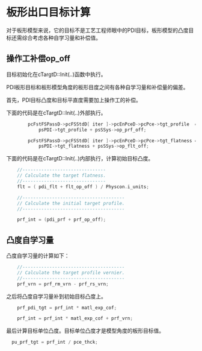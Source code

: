 # 板形出口目标计算

对于板形模型来说，它的目标不是工艺工程师眼中的PDI目标，板形模型的凸度目标还需综合考虑各种自学习量和补偿值。

## 操作工补偿op_off

目标初始化在cTargtD::Init(..)函数中执行。

PDI板形目标和板形模型角度的板形目度之间有各种自学习量和补偿量的偏差。

首先，PDI目标凸度和目标平直度需要加上操作工的补偿。

下面的代码是在cTargtD::Init(..)外部执行。

```c
        pcFstFSPassD->pcFSStdD[ iter ]->pcEnPceD->pcPce->tgt_profile  =
            psPDI->tgt_profile + psSSys->op_prf_off;

        pcFstFSPassD->pcFSStdD[ iter ]->pcEnPceD->pcPce->tgt_flatness =
            psPDI->tgt_flatness + psSSys->op_flt_off;
```

下面的代码是在cTargtD::Init(..)内部执行，计算初始目标凸度。

```c
    //-------------------------------
    // Calculate the target flatness.
    //-------------------------------
    flt = ( pdi_flt + flt_op_off ) / Physcon.i_units;

    //--------------------------------------
    // Calculate the initial target profile.
    //--------------------------------------

    prf_int = (pdi_prf + prf_op_off);
```

## 凸度自学习量

凸度自学习量的计算如下：

```c
    //--------------------------------------
    // Calculate the target profile vernier.
    //--------------------------------------
    prf_vrn = prf_rm_vrn - prf_rs_vrn;
```

之后将凸度自学习量补到初始目标凸度上。

```c
	prf_pdi_tgt = prf_int * matl_exp_cof;

    prf_int = prf_int * matl_exp_cof + prf_vrn;
```

最后计算目标单位凸度。目标单位凸度才是模型角度的板形目标值。

```c
  pu_prf_tgt = prf_int / pce_thck;
```

